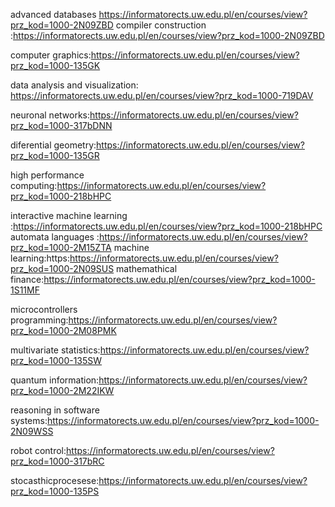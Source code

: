 advanced databases https://informatorects.uw.edu.pl/en/courses/view?prz_kod=1000-2N09ZBD
compiler construction :https://informatorects.uw.edu.pl/en/courses/view?prz_kod=1000-2N09ZBD

computer graphics:https://informatorects.uw.edu.pl/en/courses/view?prz_kod=1000-135GK

data analysis and visualization: https://informatorects.uw.edu.pl/en/courses/view?prz_kod=1000-719DAV


neuronal networks:https://informatorects.uw.edu.pl/en/courses/view?prz_kod=1000-317bDNN

diferential geometry:https://informatorects.uw.edu.pl/en/courses/view?prz_kod=1000-135GR

high performance computing:https://informatorects.uw.edu.pl/en/courses/view?prz_kod=1000-218bHPC

interactive machine learning :https://informatorects.uw.edu.pl/en/courses/view?prz_kod=1000-218bHPC
automata languages :https://informatorects.uw.edu.pl/en/courses/view?prz_kod=1000-2M15ZTA
machine learning:https:https://informatorects.uw.edu.pl/en/courses/view?prz_kod=1000-2N09SUS
mathemathical finance:https://informatorects.uw.edu.pl/en/courses/view?prz_kod=1000-1S11MF

microcontrollers programming:https://informatorects.uw.edu.pl/en/courses/view?prz_kod=1000-2M08PMK

multivariate statistics:https://informatorects.uw.edu.pl/en/courses/view?prz_kod=1000-135SW

quantum information:https://informatorects.uw.edu.pl/en/courses/view?prz_kod=1000-2M22IKW

reasoning in software systems:https://informatorects.uw.edu.pl/en/courses/view?prz_kod=1000-2N09WSS

robot control:https://informatorects.uw.edu.pl/en/courses/view?prz_kod=1000-317bRC

stocasthicprocesese:https://informatorects.uw.edu.pl/en/courses/view?prz_kod=1000-135PS

